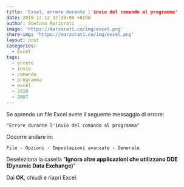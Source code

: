```yaml
---
title: 'Excel, errore durante l'invio del comando al programma'
date: 2019-12-12 17:30:00 +0200
author: Stefano Marzorati
image: 'https://marzorati.co/img/excel.png'
share-img: 'https://marzorati.co/img/excel.png'
layout: post
categories:
  - Excel
tags:
  - errore
  - invio
  - comando
  - programma
  - excel
  - 2010
  - 2007
---
```

Se aprendo un file Excel avete il seguente messaggio di errore:   

	"Errore durante l'invio del comando al programma"

Occorre andare in:   

	File - Opzioni - Impostazioni avanzate - Generale

Deseleziona la casella "**Ignora altre applicazioni che utilizzano DDE (Dynamic Data Exchange)**"   

Dai **OK**, chiudi e riapri Excel.
